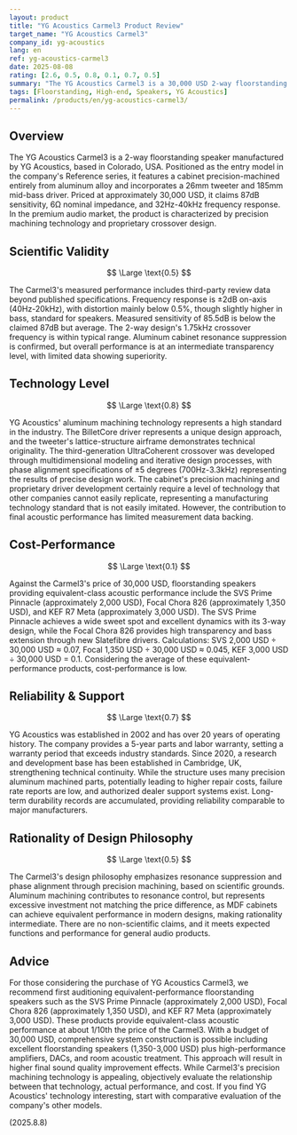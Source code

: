 ```yaml
---
layout: product
title: "YG Acoustics Carmel3 Product Review"
target_name: "YG Acoustics Carmel3"
company_id: yg-acoustics
lang: en
ref: yg-acoustics-carmel3
date: 2025-08-08
rating: [2.6, 0.5, 0.8, 0.1, 0.7, 0.5]
summary: "The YG Acoustics Carmel3 is a 30,000 USD 2-way floorstanding speaker, but excellent alternatives like the SVS Prime Pinnacle (approximately 2,000 USD) exist, creating significant cost-performance issues."
tags: [Floorstanding, High-end, Speakers, YG Acoustics]
permalink: /products/en/yg-acoustics-carmel3/
---
```

## Overview

The YG Acoustics Carmel3 is a 2-way floorstanding speaker manufactured by YG Acoustics, based in Colorado, USA. Positioned as the entry model in the company's Reference series, it features a cabinet precision-machined entirely from aluminum alloy and incorporates a 26mm tweeter and 185mm mid-bass driver. Priced at approximately 30,000 USD, it claims 87dB sensitivity, 6Ω nominal impedance, and 32Hz-40kHz frequency response. In the premium audio market, the product is characterized by precision machining technology and proprietary crossover design.

## Scientific Validity

$$ \Large \text{0.5} $$

The Carmel3's measured performance includes third-party review data beyond published specifications. Frequency response is ±2dB on-axis (40Hz-20kHz), with distortion mainly below 0.5%, though slightly higher in bass, standard for speakers. Measured sensitivity of 85.5dB is below the claimed 87dB but average. The 2-way design's 1.75kHz crossover frequency is within typical range. Aluminum cabinet resonance suppression is confirmed, but overall performance is at an intermediate transparency level, with limited data showing superiority.

## Technology Level

$$ \Large \text{0.8} $$

YG Acoustics' aluminum machining technology represents a high standard in the industry. The BilletCore driver represents a unique design approach, and the tweeter's lattice-structure airframe demonstrates technical originality. The third-generation UltraCoherent crossover was developed through multidimensional modeling and iterative design processes, with phase alignment specifications of ±5 degrees (700Hz-3.3kHz) representing the results of precise design work. The cabinet's precision machining and proprietary driver development certainly require a level of technology that other companies cannot easily replicate, representing a manufacturing technology standard that is not easily imitated. However, the contribution to final acoustic performance has limited measurement data backing.

## Cost-Performance

$$ \Large \text{0.1} $$

Against the Carmel3's price of 30,000 USD, floorstanding speakers providing equivalent-class acoustic performance include the SVS Prime Pinnacle (approximately 2,000 USD), Focal Chora 826 (approximately 1,350 USD), and KEF R7 Meta (approximately 3,000 USD). The SVS Prime Pinnacle achieves a wide sweet spot and excellent dynamics with its 3-way design, while the Focal Chora 826 provides high transparency and bass extension through new Slatefibre drivers. Calculations: SVS 2,000 USD ÷ 30,000 USD ≈ 0.07, Focal 1,350 USD ÷ 30,000 USD ≈ 0.045, KEF 3,000 USD ÷ 30,000 USD = 0.1. Considering the average of these equivalent-performance products, cost-performance is low.

## Reliability & Support

$$ \Large \text{0.7} $$

YG Acoustics was established in 2002 and has over 20 years of operating history. The company provides a 5-year parts and labor warranty, setting a warranty period that exceeds industry standards. Since 2020, a research and development base has been established in Cambridge, UK, strengthening technical continuity. While the structure uses many precision aluminum machined parts, potentially leading to higher repair costs, failure rate reports are low, and authorized dealer support systems exist. Long-term durability records are accumulated, providing reliability comparable to major manufacturers.

## Rationality of Design Philosophy

$$ \Large \text{0.5} $$

The Carmel3's design philosophy emphasizes resonance suppression and phase alignment through precision machining, based on scientific grounds. Aluminum machining contributes to resonance control, but represents excessive investment not matching the price difference, as MDF cabinets can achieve equivalent performance in modern designs, making rationality intermediate. There are no non-scientific claims, and it meets expected functions and performance for general audio products.

## Advice

For those considering the purchase of YG Acoustics Carmel3, we recommend first auditioning equivalent-performance floorstanding speakers such as the SVS Prime Pinnacle (approximately 2,000 USD), Focal Chora 826 (approximately 1,350 USD), and KEF R7 Meta (approximately 3,000 USD). These products provide equivalent-class acoustic performance at about 1/10th the price of the Carmel3. With a budget of 30,000 USD, comprehensive system construction is possible including excellent floorstanding speakers (1,350-3,000 USD) plus high-performance amplifiers, DACs, and room acoustic treatment. This approach will result in higher final sound quality improvement effects. While Carmel3's precision machining technology is appealing, objectively evaluate the relationship between that technology, actual performance, and cost. If you find YG Acoustics' technology interesting, start with comparative evaluation of the company's other models.

(2025.8.8)
